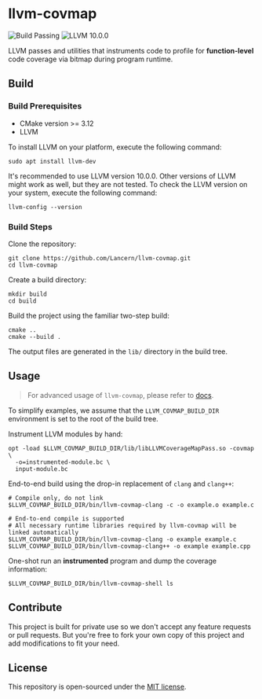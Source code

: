# llvm-covmap

![Build Passing](https://img.shields.io/badge/build-passing-brightgree)
![LLVM 10.0.0](https://img.shields.io/badge/llvm-10.0.0-blue)

LLVM passes and utilities that instruments code to profile for **function-level** 
code coverage via bitmap during program runtime.

## Build

### Build Prerequisites

- CMake version >= 3.12
- LLVM

To install LLVM on your platform, execute the following command:

```shell
sudo apt install llvm-dev
```

It's recommended to use LLVM version 10.0.0. Other versions of LLVM might work
as well, but they are not tested. To check the LLVM version on your system, execute
the following command:

```shell
llvm-config --version
```

### Build Steps

Clone the repository:

```shell
git clone https://github.com/Lancern/llvm-covmap.git
cd llvm-covmap
```

Create a build directory:

```shell
mkdir build
cd build
```

Build the project using the familiar two-step build:

```shell
cmake ..
cmake --build .
```

The output files are generated in the `lib/` directory in the build tree.

## Usage

> For advanced usage of `llvm-covmap`, please refer to [docs](./docs).

To simplify examples, we assume that the `LLVM_COVMAP_BUILD_DIR` environment is set
to the root of the build tree.

Instrument LLVM modules by hand:

```shell
opt -load $LLVM_COVMAP_BUILD_DIR/lib/libLLVMCoverageMapPass.so -covmap \
  -o=instrumented-module.bc \
  input-module.bc
```

End-to-end build using the drop-in replacement of `clang` and `clang++`:

```shell
# Compile only, do not link
$LLVM_COVMAP_BUILD_DIR/bin/llvm-covmap-clang -c -o example.o example.c

# End-to-end compile is supported
# All necessary runtime libraries required by llvm-covmap will be linked automatically
$LLVM_COVMAP_BUILD_DIR/bin/llvm-covmap-clang -o example example.c
$LLVM_COVMAP_BUILD_DIR/bin/llvm-covmap-clang++ -o example example.cpp
```

One-shot run an **instrumented** program and dump the coverage information:

```shell
$LLVM_COVMAP_BUILD_DIR/bin/llvm-covmap-shell ls
```

## Contribute

This project is built for private use so we don't accept any feature requests or
pull requests. But you're free to fork your own copy of this project and add
modifications to fit your need.

## License

This repository is open-sourced under the [MIT license](./LICENSE).
